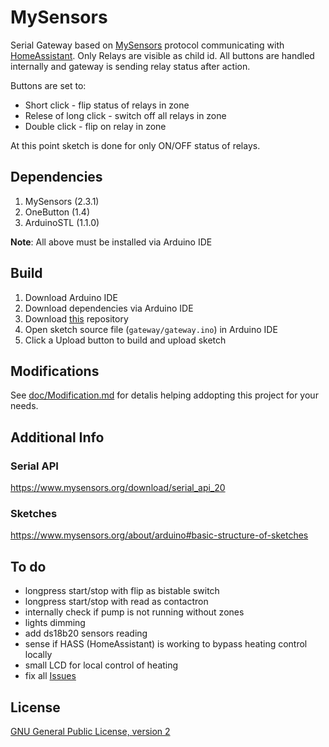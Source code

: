 # MySensors

Serial Gateway based on [MySensors](https://www.mysensors.org/) protocol communicating with [HomeAssistant](https://www.home-assistant.io/).
Only Relays are visible as child id.
All buttons are handled internally and gateway is sending relay status after action.

Buttons are set to:
  - Short click - flip status of relays in zone
  - Relese of long click - switch off all relays in zone
  - Double click - flip on relay in zone

At this point sketch is done for only ON/OFF status of relays.

## Dependencies

1. MySensors (2.3.1)
2. OneButton (1.4)
3. ArduinoSTL (1.1.0)

**Note**: All above must be installed via Arduino IDE

## Build

1. Download Arduino IDE
2. Download dependencies via Arduino IDE
3. Download [this](https://github.com/th0m4sek/mysensors/archive/master.zip) repository
4. Open sketch source file (`gateway/gateway.ino`) in Arduino IDE
5. Click a Upload button to build and upload sketch

## Modifications

See [doc/Modification.md](doc/Modification.md) for detalis helping addopting this project for your needs.

## Additional Info

### Serial API
https://www.mysensors.org/download/serial_api_20

### Sketches
https://www.mysensors.org/about/arduino#basic-structure-of-sketches

## To do

  - longpress start/stop with flip as bistable switch
  - longpress start/stop with read as contactron
  - internally check if pump is not running without zones
  - lights dimming
  - add ds18b20 sensors reading
  - sense if HASS (HomeAssistant) is working to bypass heating control locally
  - small LCD for local control of heating
  - fix all [Issues](https://github.com/Kirizaki/mysensors/issues)

## License

[GNU General Public License, version 2](https://www.gnu.org/licenses/old-licenses/gpl-2.0.html)
